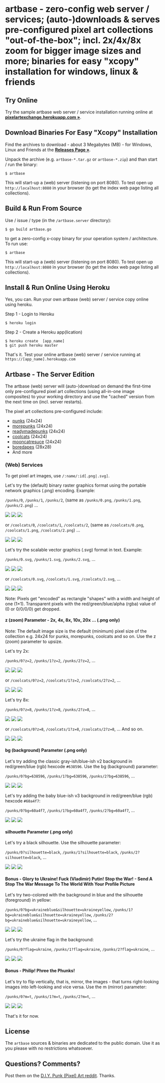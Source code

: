 # artbase - zero-config web server / services; (auto-)downloads & serves pre-configured pixel art collections "out-of-the-box"; incl. 2x/4x/8x zoom for bigger image sizes and more; binaries for easy "xcopy" installation for windows, linux & friends


## Try Online

Try the sample artbase web server / service installation running online
at [**pixelartexchange.herokuapp.com »**](https://pixelartexchange.herokuapp.com/).



## Download Binaries For Easy "Xcopy" Installation

Find the archives to download  - about 3 Megabytes (MB) - for Windows, Linux and Friends at the [**Releases Page »**](https://github.com/pixelartexchange/artbase.server/releases).

Unpack the archive (e.g. `artbase-*.tar.gz` or `artbase-*.zip`) and than start / run the binary:

```
$ artbase
```

This will start-up a (web) server (listening on port 8080). To test open up `http://localhost:8080` in your browser (to get the index web page listing all collections).


## Build & Run From Source


Use / issue / type  (in the `/artbase.server` directory):

```
$ go build artbase.go
```

to get a zero-config x-copy binary for your operation system / architecture.
To run use:

```
$ artbase
```

This will start-up a (web) server (listening on port 8080). To test open up `http://localhost:8080` in your browser (to get the index web page listing all collections).



## Install & Run Online Using Heroku

Yes, you can. Run your own artbase (web) server / service
copy online using heroku.

Step 1 - Login to Heroku

```
$ heroku login
```

Step 2 - Create a Heroku app(lication)

```
$ heroku create  [app_name]
$ git push heroku master
```

That's it.
Test your online artbase (web) server / service
running at `https://[app_name].herokuapp.com`






## Artbase - The Server Edition

The artbase (web) server will (auto-)download on demand the first-time only pre-configured
pixel art collections (using all-in-one image composites)
to your working directory and use the "cached" version from the next time on (incl. server restarts).


The pixel art collections pre-configured include:

- [punks](https://github.com/cryptopunksnotdead/awesome-24px/blob/master/collection/punks.png) (24x24)
- [morepunks](https://github.com/cryptopunksnotdead/awesome-24px/blob/master/collection/morepunks.png) (24x24)
- [readymadepunks](https://github.com/cryptopunksnotdead/punks.readymade/blob/master/readymades.png) (24x24)
- [coolcats](https://github.com/cryptopunksnotdead/awesome-24px/blob/master/collection/coolcats.png)  (24x24)
- [mooncatresuce](https://github.com/cryptocopycats/awesome-mooncatrescue-bubble/blob/master/i/mooncatrescue.png)  (24x24)
- [boredapes](https://github.com/cryptopunksnotdead/awesome-24px/blob/master/collection/boredapes.png)  (28x28)
- And more




### (Web) Services


To get pixel art images, use `/:name/:id[.png|.svg]`.

Let's try the (default)
binary raster graphics format
using the portable network graphics (.png) encoding.
Example:

`/punks/0`, `/punks/1`, `/punks/2`,
(same as `/punks/0.png`, `/punks/1.png`, `/punks/2.png`) ...

![](i/punks-000000.png)
![](i/punks-000001.png)
![](i/punks-000002.png)


or `/coolcats/0`, `/coolcats/1`, `/coolcats/2`,
(same as `/coolcats/0.png`, `/coolcats/1.png`, `/coolcats/2.png`)  ...

![](i/coolcats-000000.png)
![](i/coolcats-000001.png)
![](i/coolcats-000002.png)



Let's try the scalable vector graphics (.svg) format in text.
Example:


`/punks/0.svg`, `/punks/1.svg`, `/punks/2.svg`, ...

![](i/punks-000000.svg)
![](i/punks-000001.svg)
![](i/punks-000002.svg)


or `/coolcats/0.svg`, `/coolcats/1.svg`, `/coolcats/2.svg`,  ...

![](i/coolcats-000000.svg)
![](i/coolcats-000001.svg)
![](i/coolcats-000002.svg)


Note: Pixels get "encoded" as rectangle "shapes" with a width and height
of one (1×1).  Transparent pixels
with the red/green/blue/alpha (rgba) value of (0 or 0/0/0/0)
get dropped.



#### z (zoom) Parameter - 2x, 4x, 8x, 10x, 20x ...   (.png only)


Note: The default image size is the default
(minimum) pixel size of the collection e.g. 24x24 for punks, morepunks,
coolcats and so on.
Use the z (zoom) parameter to upsize.

Let's try 2x:


`/punks/0?z=2`, `/punks/1?z=2`, `/punks/2?z=2`, ...

![](i/punks-000000@2x.png)
![](i/punks-000001@2x.png)
![](i/punks-000002@2x.png)


or `/coolcats/0?z=2`, `/coolcats/1?z=2`, `/coolcats/2?z=2`, ...

![](i/coolcats-000000@2x.png)
![](i/coolcats-000001@2x.png)
![](i/coolcats-000002@2x.png)




Let's try 8x:


`/punks/0?z=8`, `/punks/1?z=8`, `/punks/2?z=8`, ...

![](i/punks-000000@8x.png)
![](i/punks-000001@8x.png)
![](i/punks-000002@8x.png)


or `/coolcats/0?z=8`, `/coolcats/1?z=8`, `/coolcats/2?z=8`, ...  And so on.

![](i/coolcats-000000@8x.png)
![](i/coolcats-000001@8x.png)
![](i/coolcats-000002@8x.png)



#### bg (background) Parameter    (.png only)

Let's try adding the classic gray-ish/blue-ish v2 background
in red/green/blue (rgb) hexcode `#638596`.
Use the bg (background) parameter:

`/punks/0?bg=638596`, `/punks/1?bg=638596`, `/punks/2?bg=638596`, ...

![](i/punks-000000_(v2).png)
![](i/punks-000001_(v2).png)
![](i/punks-000002_(v2).png)


Let's try adding the baby blue-ish v3 background
in red/green/blue (rgb) hexcode `#60a4f7`:

`/punks/0?bg=60a4f7`, `/punks/1?bg=60a4f7`, `/punks/2?bg=60a4f7`, ...

![](i/punks-000000_(v3).png)
![](i/punks-000001_(v3).png)
![](i/punks-000002_(v3).png)




#### silhouette Parameter    (.png only)

Let's try a black silhouette.
Use the silhouette parameter:

`/punks/0?silhouette=black`, `/punks/1?silhouette=black`, `/punks/2?silhouette=black`, ...

![](i/punks-000000_silhouette(black).png)
![](i/punks-000001_silhouette(black).png)
![](i/punks-000002_silhouette(black).png)



#### Bonus -  Glory to Ukraine! Fuck (Vladimir) Putin! Stop the War! - Send A Stop The War Message To The World With Your Profile Picture


Let's try two-colored with the background in blue
and the silhouette (foreground) in yellow:

`/punks/0?bg=ukraineblue&silhouette=ukraineyellow`, `/punks/1?bg=ukraineblue&silhouette=ukraineyellow`, `/punks/2?bg=ukraineblue&silhouette=ukraineyellow`, ...

![](i/punks-000000_(ukraineblue)_silhouette(ukraineyellow).png)
![](i/punks-000001_(ukraineblue)_silhouette(ukraineyellow).png)
![](i/punks-000002_(ukraineblue)_silhouette(ukraineyellow).png)



Let's try the ukraine flag in the background:

`/punks/0?flag=ukraine`, `/punks/1?flag=ukraine`, `/punks/2?flag=ukraine`, ...

![](i/punks-000000_flag(ukraine).png)
![](i/punks-000001_flag(ukraine).png)
![](i/punks-000002_flag(ukraine).png)



####  Bonus  -  Philip! Phree the Phunks!

Let's try to flip vertically, that is, mirror, the images -
that turns right-looking images into left-looking and vice versa.
Use the m (mirror) parameter:


`/punks/0?m=t`, `/punks/1?m=t`, `/punks/2?m=t`, ...

![](i/punks-000000_mirror.png)
![](i/punks-000001_mirror.png)
![](i/punks-000002_mirror.png)


That's it for now.





## License

The `artbase` sources & binaries are dedicated to the public domain.
Use it as you please with no restrictions whatsoever.


## Questions? Comments?

Post them on the [D.I.Y. Punk (Pixel) Art reddit](https://old.reddit.com/r/DIYPunkArt). Thanks.

